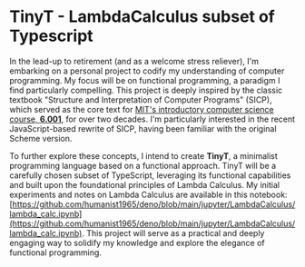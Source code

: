 # TinyT - LambdaCalculus subset of Typescript

In the lead-up to retirement (and as a welcome stress reliever), I'm embarking on a personal project to codify my understanding of computer programming. 
My focus will be on functional programming, a paradigm I find particularly compelling. 
This project is deeply inspired by the classic textbook "Structure and Interpretation of Computer Programs" (SICP), 
which served as the core text for [MIT's introductory computer science course, **6.001**](https://youtu.be/-J_xL4IGhJA?si=44la17hvzMYqE2Fn), 
for over two decades. 
I'm particularly interested in the recent JavaScript-based rewrite of SICP, having been familiar with the original Scheme version.

To further explore these concepts, I intend to create **TinyT**, a minimalist programming language based on a functional approach. 
TinyT will be a carefully chosen subset of TypeScript, leveraging its functional capabilities and built upon the foundational principles of Lambda Calculus. 
My initial experiments and notes on Lambda Calculus are available in this notebook: 
[https://github.com/humanist1965/deno/blob/main/jupyter/LambdaCalculus/lambda_calc.ipynb](https://github.com/humanist1965/deno/blob/main/jupyter/LambdaCalculus/lambda_calc.ipynb). 
This project will serve as a practical and deeply engaging way to solidify my knowledge and explore the elegance of functional programming.

